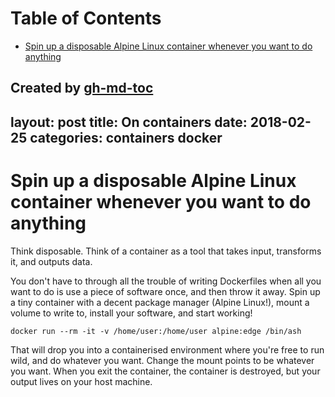 
Table of Contents
=================

   * [Spin up a disposable Alpine Linux container whenever you want to do anything](#spin-up-a-disposable-alpine-linux-container-whenever-you-want-to-do-anything)

Created by [gh-md-toc](https://github.com/ekalinin/github-markdown-toc)
---
layout: post
title: On containers
date:   2018-02-25
categories: containers docker
---

# Spin up a disposable Alpine Linux container whenever you want to do anything
Think disposable.
Think of a container as a tool that takes input, transforms it, and outputs data.

You don't have to through all the trouble of writing Dockerfiles when all you want to do
is use a piece of software once, and then throw it away.
Spin up a tiny container with a decent package manager (Alpine Linux!), mount a volume
to write to, install your software, and start working!

`docker run --rm -it -v /home/user:/home/user alpine:edge /bin/ash`

That will drop you into a containerised environment where you're free to run wild, and do
whatever you want. Change the mount points to be whatever you want.
When you exit the container, the container is destroyed, but your output lives on your host machine.

